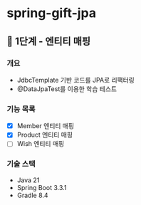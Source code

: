 # spring-gift-jpa
## 🚀 1단계 - 엔티티 매핑

### 개요
- JdbcTemplate 기반 코드를 JPA로 리팩터링
- @DataJpaTest를 이용한 학습 테스트

### 기능 목록
- [X] Member 엔티티 매핑
- [X] Product 엔티티 매핑
- [ ] Wish 엔티티 매핑

### 기술 스택
- Java 21
- Spring Boot 3.3.1
- Gradle 8.4

